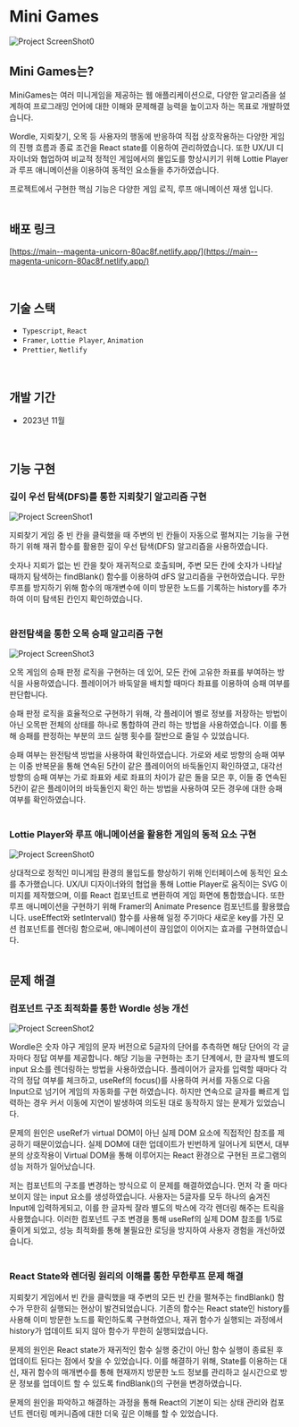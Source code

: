 # Mini Games

![Project ScreenShot0](https://firebasestorage.googleapis.com/v0/b/travelgo-6fa6a.appspot.com/o/Minigames%2FMinigame0.webp?alt=media&token=ef916d11-0883-45ae-9ddf-e5d294116630)

## Mini Games는?

MiniGames는 여러 미니게임을 제공하는 웹 애플리케이션으로, 다양한 알고리즘을 설계하여 프로그래밍 언어에 대한 이해와 문제해결 능력을 높이고자 하는 목표로 개발하였습니다.<br>

Wordle, 지뢰찾기, 오목 등 사용자의 행동에 반응하여 직접 상호작용하는 다양한 게임의 진행 흐름과 종료 조건을 React state를 이용하여 관리하였습니다. 또한 UX/UI 디자이너와 협업하여 비교적 정적인 게임에서의 몰입도를 향상시키기 위해 Lottie Player과 루프 애니메이션을 이용하여 동적인 요소들을 추가하였습니다.<br>

프로젝트에서 구현한 핵심 기능은 다양한 게임 로직, 루프 애니메이션 재생 입니다.<br>
<br>

## 배포 링크

[https://main--magenta-unicorn-80ac8f.netlify.app/](https://main--magenta-unicorn-80ac8f.netlify.app/)

<br>

## 기술 스택

- `Typescript`, `React`
- `Framer`, `Lottie Player`, `Animation`
- `Prettier`, `Netlify`

<br>

## 개발 기간

- 2023년 11월

<br>

## 기능 구현
### 깊이 우선 탐색(DFS)를 통한 지뢰찾기 알고리즘 구현<br>
![Project ScreenShot1](https://firebasestorage.googleapis.com/v0/b/travelgo-6fa6a.appspot.com/o/Minigames%2FMinigame5.webp?alt=media&token=3f3cfb75-5ca2-4587-ba9e-ea459e4b0908)

지뢰찾기 게임 중 빈 칸을 클릭했을 때 주변의 빈 칸들이 자동으로 펼쳐지는 기능을 구현하기 위해 재귀 함수를 활용한 깊이 우선 탐색(DFS) 알고리즘을 사용하였습니다.<br>

숫자나 지뢰가 없는 빈 칸을 찾아 재귀적으로 호출되며, 주변 모든 칸에 숫자가 나타날 때까지 탐색하는 findBlank() 함수를 이용하여 dFS 알고리즘을 구현하였습니다. 무한 루프를 방지하기 위해 함수의 매개변수에 이미 방문한 노드를 기록하는 history를 추가하여 이미 탐색된 칸인지 확인하였습니다.<br><br>


### 완전탐색을 통한 오목 승패 알고리즘 구현<br>
![Project ScreenShot3](https://firebasestorage.googleapis.com/v0/b/travelgo-6fa6a.appspot.com/o/Minigames%2FMinigame3.webp?alt=media&token=84080dee-641f-43cf-bff2-402d0b373795)

오목 게임의 승패 판정 로직을 구현하는 데 있어, 모든 칸에 고유한 좌표를 부여하는 방식을 사용하였습니다. 플레이어가 바둑알을 배치할 때마다 좌표를 이용하여 승패 여부를 판단합니다.<br>

승패 판정 로직을 효율적으로 구현하기 위해, 각 플레이어 별로 정보를 저장하는 방법이 아닌 오목판 전체의 상태를 하나로 통합하여 관리 하는 방법을 사용하였습니다. 이를 통해 승패를 판정하는 부분의 코드 실행 횟수를 절반으로 줄일 수 있었습니다.<br>

승패 여부는 완전탐색 방법을 사용하여 확인하였습니다. 가로와 세로 방향의 승패 여부는 이중 반복문을 통해 연속된 5칸이 같은 플레이어의 바둑돌인지 확인하였고, 대각선 방향의 승패 여부는 가로 좌표와 세로 좌표의 차이가 같은 돌을 모은 후, 이들 중 연속된 5칸이 같은 플레이어의 바둑돌인지 확인 하는 방법을 사용하여 모든 경우에 대한 승패 여부를 확인하였습니다.<br><br>


### Lottie Player와 루프 애니메이션을 활용한 게임의 동적 요소 구현<br>
![Project ScreenShot0](https://firebasestorage.googleapis.com/v0/b/travelgo-6fa6a.appspot.com/o/Minigames%2FMinigame0.webp?alt=media&token=ef916d11-0883-45ae-9ddf-e5d294116630)

상대적으로 정적인 미니게임 환경의 몰입도를 향상하기 위해 인터페이스에 동적인 요소를 추가했습니다. UX/UI 디자이너와의 협업을 통해 Lottie Player로 움직이는 SVG 이미지를 제작했으며, 이를 React 컴포넌트로 변환하여 게임 화면에 통합했습니다.
또한 루프 애니메이션을 구현하기 위해 Framer의 Animate Presence 컴포넌트를 활용했습니다. useEffect와 setInterval() 함수를 사용해 일정 주기마다 새로운 key를 가진 모션 컴포넌트를 렌더링 함으로써, 애니메이션이 끊임없이 이어지는 효과를 구현하였습니다.<br><br>


## 문제 해결
### 컴포넌트 구조 최적화를 통한 Wordle 성능 개선<br>
![Project ScreenShot2](https://firebasestorage.googleapis.com/v0/b/travelgo-6fa6a.appspot.com/o/Minigames%2FMinigame6.webp?alt=media&token=43568cfa-ed38-4151-afa9-2d49b322ad69)

Wordle은 숫자 야구 게임의 문자 버전으로 5글자의 단어를 추측하면 해당 단어의 각 글자마다 정답 여부를 제공합니다. 해당 기능을 구현하는 초기 단계에서, 한 글자씩 별도의 input 요소를 렌더링하는 방법을 사용하였습니다. 플레이어가 글자를 입력할 때마다 각각의 정답 여부를 체크하고, useRef의 focus()를 사용하여 커서를 자동으로 다음 Input으로 넘기어 게임의 자동화를 구현 하였습니다. 하지만 연속으로 글자를 빠르게 입력하는 경우 커서 이동에 지연이 발생하여 의도된 대로 동작하지 않는 문제가 있었습니다.<br>

문제의 원인은 useRef가 virtual DOM이 아닌 실제 DOM 요소에 직접적인 참조를 제공하기 때문이었습니다. 실제 DOM에 대한 업데이트가 빈번하게 일어나게 되면서, 대부분의 상호작용이 Virtual DOM을 통해 이루어지는 React 환경으로 구현된 프로그램의 성능 저하가 일어났습니다.<br>

저는 컴포넌트의 구조를 변경하는 방식으로 이 문제를 해결하였습니다. 먼저 각 줄 마다 보이지 않는 input 요소를 생성하였습니다. 사용자는 5글자를 모두 하나의 숨겨진 Input에 입력하게되고, 이를 한 글자씩 잘라 별도의 박스에 각각 렌더링 해주는 트릭을 사용했습니다. 이러한 컴포넌트 구조 변경을 통해 useRef의 실제 DOM 참조를 1/5로 줄이게 되었고, 성능 최적화를 통해 불필요한 로딩을 방지하여 사용자 경험을 개선하였습니다.<br><br>


### React State와 렌더링 원리의 이해를 통한 무한루프 문제 해결<br>

지뢰찾기 게임에서 빈 칸을 클릭했을 때 주변의 모든 빈 칸을 펼쳐주는 findBlank() 함수가 무한히 실행되는 현상이 발견되었습니다. 기존의 함수는 React state인 history를 사용해 이미 방문한 노드를 확인하도록 구현하였으나, 재귀 함수가 실행되는 과정에서 history가 업데이트 되지 않아 함수가 무한히 실행되었습니다.<br>

문제의 원인은 React state가 재귀적인 함수 실행 중간이 아닌 함수 실행이 종료된 후 업데이트 된다는 점에서 찾을 수 있었습니다. 이를 해결하기 위해, State를 이용하는 대신, 재귀 함수의 매개변수를 통해 현재까지 방문한 노드 정보를 관리하고 실시간으로 방문 정보를 업데이트 할 수 있도록 findBlank()의 구현을 변경하였습니다.<br>

문제의 원인을 파악하고 해결하는 과정을 통해 React의 기본이 되는 상태 관리와 컴포넌트 렌더링 메커니즘에 대한 더욱 깊은 이해를 할 수 있었습니다.<br>



